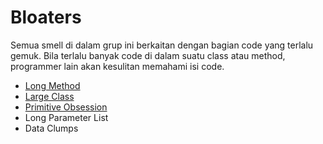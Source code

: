 # Bloaters

Semua smell di dalam grup ini berkaitan dengan bagian code yang terlalu gemuk. Bila terlalu banyak code di dalam suatu class atau method, programmer lain akan kesulitan memahami isi code.

- [Long Method](long_method)
- [Large Class](large_class)
- [Primitive Obsession](primitive_obsession)
- Long Parameter List
- Data Clumps